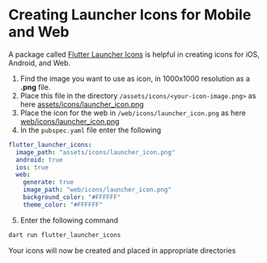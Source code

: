 # Creating Launcher Icons for Mobile and Web

A package called [Flutter Launcher Icons](https://pub.dev/packages/flutter_launcher_icons) is helpful in creating icons for iOS, Android, and Web.

1. Find the image you want to use as icon, in 1000x1000 resolution as a **.png** file.
2. Place this file in the directory `/assets/icons/<your-icon-image.png>` as here [assets/icons/launcher_icon.png](assets/icons/launcher_icon.png)
3. Place the icon for the web in `/web/icons/launcher_icon.png` as here [web/icons/launcher_icon.png](/web/icons/launcher_icon.png)
4. In the `pubspec.yaml` file enter the following
```yaml
flutter_launcher_icons:
  image_path: "assets/icons/launcher_icon.png"
  android: true
  ios: true
  web:
    generate: true
    image_path: "web/icons/launcher_icon.png"
    background_color: "#FFFFFF"
    theme_color: "#FFFFFF"
```
5.  Enter the following command
```zsh
dart run flutter_launcher_icons
```

Your icons will now be created and placed in appropriate directories